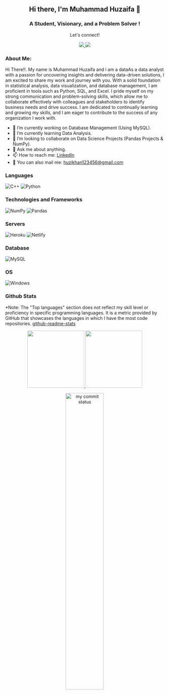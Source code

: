 <h2 align="center"> Hi there, I'm Muhammad Huzaifa 👋 </h2>
<h3 align="center">A Student, Visionary, and a Problem Solver !</h3>

<div align="center">
 <p align="center">Let's connect!</p>
<!--  <a href="https://www.facebook.com/emshaheer">
    <img src="https://img.shields.io/badge/Facebook-1877F2?style=for-the-badge&logo=facebook&logoColor=white"/>
 </a> -->
 <a href="https://instagram.com/g3rtxe">
    <img src="https://img.shields.io/badge/Instagram-E4405F?style=for-the-badge&logo=instagram&logoColor=white"/>
<!--  </a>
 <a href="https://twitter.com/emshaheer1/">
    <img src="https://img.shields.io/badge/Twitter-1DA1F2?style=for-the-badge&logo=twitter&logoColor=white" />
 </a> -->
 
 <a href="https://www.linkedin.com/in/muhammad-huzaifa-327656233/">
    <img src="https://img.shields.io/badge/linkedin-%230077B5.svg?&style=for-the-badge&logo=linkedin&logoColor=white" />
</a>

</div>

### About Me:

Hi There!!. My name is Muhammad Huzaifa and i am a dataAs a data analyst with a passion for uncovering insights and delivering data-driven solutions, I am excited to share my work and journey with you. With a solid foundation in statistical analysis, data visualization, and database management, I am proficient in tools such as Python, SQL, and Excel. I pride myself on my strong communication and problem-solving skills, which allow me to collaborate effectively with colleagues and stakeholders to identify business needs and drive success. I am dedicated to continually learning and growing my skills, and I am eager to contribute to the success of any organization I work with.

- 🔭 I’m currently working on Database Management (Using MySQL).
- 🌱 I’m currently learning Data Analysis.
- 👯 I’m looking to collaborate on Data Science Projects (Pandas Projects & NumPy).
- 💬 Ask me about anything.
- 📫 How to reach me: [LinkedIn](https://www.linkedin.com/in/muhammad-huzaifa-327656233/)
- 📧 You can also mail me: huzikhan123456@gmail.com

### Languages
![C++](https://img.shields.io/badge/C++-blue?style=for-the-badge&logo=C%2B%2B&logoColor=white&labelColor=grey&color=silver)
![Python](https://img.shields.io/badge/python-3670A0?style=for-the-badge&logo=python&logoColor=ffdd54)


### Technologies and Frameworks
![NumPy](https://img.shields.io/badge/NumPy-blue?style=for-the-badge&logo=NumPy&logoColor=white&labelColor=grey&color=silver)
![Pandas](https://img.shields.io/badge/pandas-blue?style=for-the-badge&logo=pandas&logoColor=white&labelColor=grey&color=silver)

### Servers
![Heroku](https://img.shields.io/badge/heroku-%23430098.svg?style=for-the-badge&logo=heroku&logoColor=white)
![Netlify](https://img.shields.io/badge/netlify-%23000000.svg?style=for-the-badge&logo=netlify&logoColor=#00C7B7)

### Database
![MySQL](https://img.shields.io/badge/MySQL-blue?style=for-the-badge&logo=MySQL&logoColor=white&labelColor=grey&color=silver)

### OS
![Windows](https://img.shields.io/badge/Windows-00a2ed?style=for-the-badge&logo=Windows&logoColor=white)

### Github Stats

*Note: The "Top languages" section does not reflect my skill level or proficiency in specific programming languages. It is a metric provided by GitHub that showcases the languages in which I have the most code repositories. [github-readme-stats](https://github.com/Zaifh6/github-readme-stats)

<p align="center">
<a href="https://github.com/emshaheer1">
  <img height="180em" src="https://github-readme-stats.vercel.app/api?username=emshaheer1&show_icons=true&theme=react&include_all_commits=true&count_private=true"/> 
  <img height="180em" src="https://github-readme-stats-eight-theta.vercel.app/api/top-langs/?username=emshaheer1&layout=compact&langs_count=8&theme=react"/>
</a>
</p>

<p align="center">
<img src="https://github-readme-streak-stats.herokuapp.com/?user=emshaheer1&theme=react&hide_border=true" alt="my commit status" width="49%" /> 
</p>

